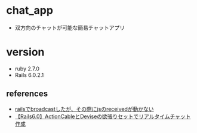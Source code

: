# chat_app
* 双方向のチャットが可能な簡易チャットアプリ

# version
* ruby 2.7.0
* Rails 6.0.2.1

## references
* [railsでbroadcastしたが、その際にjsのreceivedが動かない](https://teratail.com/questions/170114)
* [【Rails6.0】ActionCableとDeviseの欲張りセットでリアルタイムチャット作成](https://qiita.com/eRy-sk/items/4c4e983e34a44c5ace27)